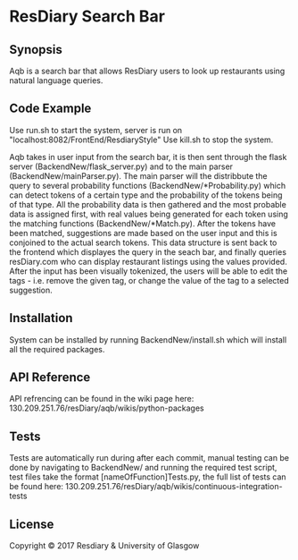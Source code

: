 # ResDiary Search Bar

## Synopsis

Aqb is a search bar that allows ResDiary users to look up restaurants using natural language queries.

## Code Example

Use run.sh to start the system, server is run on "localhost:8082/FrontEnd/ResdiaryStyle"
Use kill.sh to stop the system.

Aqb takes in user input from the search bar, it is then sent through the flask server (BackendNew/flask_server.py) and to the main parser (BackendNew/mainParser.py). The main parser will the distribbute the query to
several probability functions (BackendNew/*Probability.py) which can detect tokens of a certain type and the probability of the tokens being of that type. 
All the probability data is then gathered and the most probable data is assigned first, with real values being generated for each token using the matching functions (BackendNew/*Match.py).
After the tokens have been matched, suggestions are made based on the user input and this is conjoined to the actual search tokens.
This data structure is sent back to the frontend which displayes the query in the seach bar, and finally queries resDiary.com who can display restaurant listings using the values provided.
After the input has been visually tokenized, the users will be able to edit the tags - i.e. remove the given tag, or change the value of the tag to a selected suggestion.


## Installation

System can be installed by running BackendNew/install.sh which will install all the required packages.

## API Reference

API refrencing can be found in the wiki page here:  130.209.251.76/resDiary/aqb/wikis/python-packages

## Tests

Tests are automatically run during after each commit, manual testing can be done by navigating to BackendNew/ and running the required test script, test files take the format [nameOfFunction]Tests.py,
the full list of tests can be found here: 130.209.251.76/resDiary/aqb/wikis/continuous-integration-tests

## License

Copyright © 2017 Resdiary & University of Glasgow
